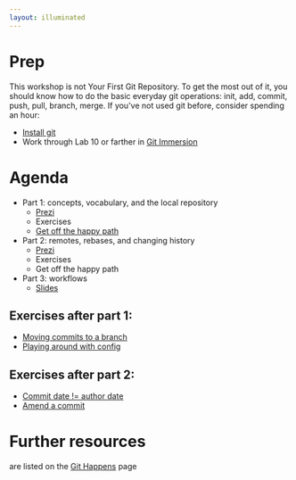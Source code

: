 ```yaml
---
layout: illuminated
---
```


# Prep
This workshop is not Your First Git Repository.
To get the most out of it, you should know how to do the basic everyday
git operations: init, add, commit, push, pull, branch, merge.
If you've not used git before, consider spending an hour:
   * [Install git](http://git-scm.com/downloads)
   * Work through Lab 10 or farther in [Git Immersion](http://gitimmersion.com)

# Agenda

* Part 1: concepts, vocabulary, and the local repository
   * [Prezi](http://prezi.com/m_s_g83sgja4/git-illuminated-part-1/)
   * Exercises
   * [Get off the happy path](exercises/untrackedFiles.html)
* Part 2: remotes, rebases, and changing history
   * [Prezi](http://prezi.com/ohbicklatr7y/git-illuminated-part-2/)
   * Exercises
   * Get off the happy path
* Part 3: workflows
   * [Slides](http://www.slideshare.net/jessitron/3-workflow)


## Exercises after part 1:
   * [Moving commits to a branch](exercises/moveToBranch.html)
   * [Playing around with config](exercises/playWithConfig.html)

## Exercises after part 2:
   * [Commit date != author date](exercises/commitDate.html)
   * [Amend a commit](exercises/amend.html)

# Further resources
are listed on the [Git Happens](index.html) page
